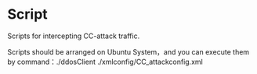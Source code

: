 # Script
Scripts for intercepting CC-attack traffic.

Scripts should be arranged on Ubuntu System，and you can execute them by command：./ddosClient ./xmlconfig/CC_attackconfig.xml 
